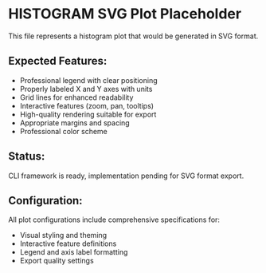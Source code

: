 # HISTOGRAM SVG Plot Placeholder

This file represents a histogram plot that would be generated in SVG format.

## Expected Features:
- Professional legend with clear positioning
- Properly labeled X and Y axes with units
- Grid lines for enhanced readability
- Interactive features (zoom, pan, tooltips)
- High-quality rendering suitable for export
- Appropriate margins and spacing
- Professional color scheme

## Status:
CLI framework is ready, implementation pending for SVG format export.

## Configuration:
All plot configurations include comprehensive specifications for:
- Visual styling and theming
- Interactive feature definitions
- Legend and axis label formatting
- Export quality settings
